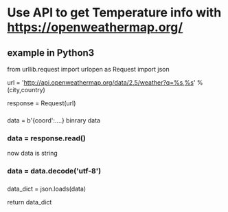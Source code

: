 # Use API to get Temperature info with https://openweathermap.org/

## example in Python3

from urllib.request import urlopen as Request
import json

url = 'http://api.openweathermap.org/data/2.5/weather?q=%s,%s' % (city,country)

response = Request(url)

###


data = b'{coord':....} binrary data
### data = response.read()


 

 now data is string
### data = data.decode('utf-8')


###
data_dict = json.loads(data)

return data_dict
